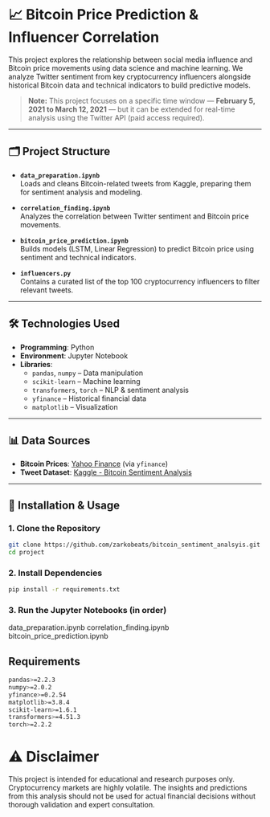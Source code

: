 # 📈 Bitcoin Price Prediction & Influencer Correlation

This project explores the relationship between social media influence and Bitcoin price movements using data science and machine learning. We analyze Twitter sentiment from key cryptocurrency influencers alongside historical Bitcoin data and technical indicators to build predictive models.

> **Note:** This project focuses on a specific time window — **February 5, 2021 to March 12, 2021** — but it can be extended for real-time analysis using the Twitter API (paid access required).

---

## 🗂️ Project Structure

- **`data_preparation.ipynb`**  
  Loads and cleans Bitcoin-related tweets from Kaggle, preparing them for sentiment analysis and modeling.

- **`correlation_finding.ipynb`**  
  Analyzes the correlation between Twitter sentiment and Bitcoin price movements.

- **`bitcoin_price_prediction.ipynb`**  
  Builds models (LSTM, Linear Regression) to predict Bitcoin price using sentiment and technical indicators.

- **`influencers.py`**  
  Contains a curated list of the top 100 cryptocurrency influencers to filter relevant tweets.

---

## 🛠 Technologies Used

- **Programming**: Python
- **Environment**: Jupyter Notebook
- **Libraries**:  
  - `pandas`, `numpy` – Data manipulation  
  - `scikit-learn` – Machine learning  
  - `transformers`, `torch` – NLP & sentiment analysis  
  - `yfinance` – Historical financial data  
  - `matplotlib` – Visualization

---

## 📊 Data Sources

- **Bitcoin Prices**: [Yahoo Finance](https://finance.yahoo.com) (via `yfinance`)
- **Tweet Dataset**: [Kaggle - Bitcoin Sentiment Analysis](https://www.kaggle.com/code/codeblogger/bitcoin-sentiment-analysis/input)

---

## 🔧 Installation & Usage

### 1. Clone the Repository
```bash
git clone https://github.com/zarkobeats/bitcoin_sentiment_analsyis.git
cd project
```

### 2. Install Dependencies
```bash
pip install -r requirements.txt
```
### 3. Run the Jupyter Notebooks (in order)
data_preparation.ipynb
correlation_finding.ipynb
bitcoin_price_prediction.ipynb

## Requirements
```bash
pandas>=2.2.3  
numpy>=2.0.2  
yfinance>=0.2.54  
matplotlib>=3.8.4  
scikit-learn>=1.6.1  
transformers>=4.51.3  
torch>=2.2.2
```
# ⚠️ Disclaimer
This project is intended for educational and research purposes only. Cryptocurrency markets are highly volatile. The insights and predictions from this analysis should not be used for actual financial decisions without thorough validation and expert consultation.

